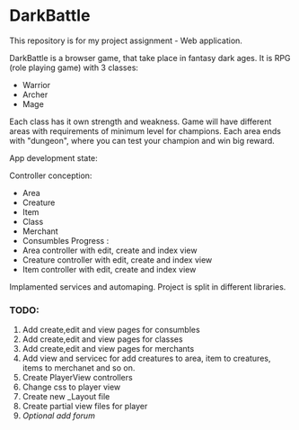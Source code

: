 # DarkBattle
This repository is for my project assignment - Web application.

DarkBattle is a browser game, that take place in fantasy dark ages. It is RPG (role playing game) with 3 classes:
* Warrior
* Archer
* Mage

Each class has it own strength and weakness.
Game will have different areas with requirements of minimum level for champions.
Each area ends with "dungeon", where you can test your champion and win big reward.


App development state:

Controller conception:
* Area
* Creature
* Item
* Class
* Merchant
* Consumbles
Progress :
* Area controller with edit, create and index view
* Creature controller with edit, create and index view
* Item controller with edit, create and index view

Implamented services and automaping. Project is split in different libraries.

### TODO:

1. Add create,edit and view pages for consumbles
2. Add create,edit and view pages for classes
3. Add create,edit and view pages for merchants
4. Add view and servicec for add creatures to area, item to creatures, items to merchanet and so on.
5. Create PlayerView controllers
6. Change css to player view
7. Create new _Layout file
8. Create partial view files for player
9. _Optional add forum_





	
